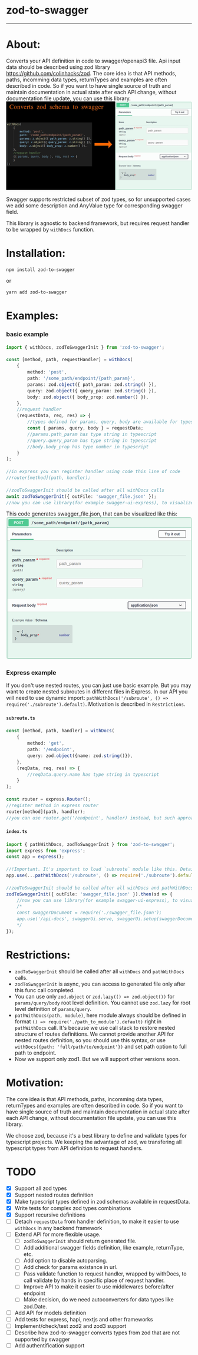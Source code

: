 # zod-to-swagger
___
# About:
Converts your API definition in code to swagger/openapi3 file. Api input data should be described using zod library https://github.com/colinhacks/zod. The core idea is that API methods, paths, incomming data types, returnTypes and examples are often described in code. So if you want to have single source of truth and maintain documentation in actual state after each API change, without documentation file update, you can use this library.
![Main example image](/examples/mainExample.jpg)


Swagger supports restricted subset of zod types, so for unsupported cases we add some description and AnyValue type for corresponding swagger field.

This library is agnostic to backend framework, but requires request handler to be wrapped by ```withDocs``` function.
# Installation:
```sh
npm install zod-to-swagger
```
or
```sh
yarn add zod-to-swagger
```

# Examples:
### basic example
```ts
import { withDocs, zodToSwaggerInit } from 'zod-to-swagger';

const [method, path, requestHandler] = withDocs(
    {
        method: 'post',
        path: '/some_path/endpoint/{path_param}',
        params: zod.object({ path_param: zod.string() }),
        query: zod.object({ query_param: zod.string() }),
        body: zod.object({ body_prop: zod.number() }),
    },
    //request handler
    (requestData, req, res) => {
        //types defined for params, query, body are available for typescript(same as in zod)
        const { params, query, body } = requestData;
        //params.path_param has type string in typescript
        //query.query_param has type string in typescript
        //body.body_prop has type number in typescript
    }
);

//in express you can register handler using code this line of code
//router[method](path, handler);

//zodToSwaggerInit should be called after all withDocs calls
await zodToSwaggerInit({ outFile: 'swagger_file.json' });
//now you can use library(for example swagger-ui-express), to visualize swagger_file.json
```
This code generates swagger_file.json, that can be visualized like this:
![Example 1 image](/examples/e1.jpg)

### Express example
If you don't use nested routes, you can just use basic example.
But you may want to create nested subroutes in different files in Express. In our API you will need to use dynamic import: ```pathWithDocs('/subroute', () => require('./subroute').default)```. Motivation is described in ```Restrictions```.

#### **`subroute.ts`**
```ts
const [method, path, handler] = withDocs(
    {
        method: 'get',
        path: '/endpoint',
        query: zod.object({name: zod.string()}),
    },
    (reqData, req, res) => {
        //reqData.query.name has type string in typescript
    }
);

const router = express.Router();
//register method in express router
router[method](path, handler);
//you can use router.get('/endpoint', handler) instead, but such approach will duplicate method and path definition
```

#### **`index.ts`**
```ts
import { pathWithDocs, zodToSwaggerInit } from 'zod-to-swagger';
import express from 'express';
const app = express();

//!Important. It's important to load `subroute` module like this. Details in `Restrictions` section.
app.use(...pathWithDocs('/subroute', () => require('./subroute').default));

//zodToSwaggerInit should be called after all withDocs and pathWithDocs calls
zodToSwaggerInit({ outFile: 'swagger_file.json' }).then(sd => {
    //now you can use library(for example swagger-ui-express), to visualize swagger_file.json
    /*
    const swaggerDocument = require('./swagger_file.json');
    app.use('/api-docs', swaggerUi.serve, swaggerUi.setup(swaggerDocument))
    */
});
```

# Restrictions:
- ```zodToSwaggerInit``` should be called after all ```withDocs``` and ```pathWithDocs``` calls.
- ```zodToSwaggerInit``` is async, you can access to generated file only after this func call completed.
- You can use only ```zod.object``` or ```zod.lazy(() => zod.object())``` for ```params/query/body``` root level definition. You cannot use ```zod.lazy``` for root level definition of ```params/query```.
- ```pathWithDocs(path, module)```, here module always should be defined in format ```() => require('./path_to_module').default)``` right in ```pathWithDocs``` call. It's because we use call stack to restore nested structure of routes definitions. We cannot provide another API for nested routes definition, so you should use this syntax, or use ```withDocs({path: 'full/path/to/endpoint'})``` and set path option to full path to endpoint.
- Now we support only zod1. But we will support other versions soon.

# Motivation:
The core idea is that API methods, paths, incomming data types, returnTypes and examples are often described in code. So if you want to have single source of truth and maintain documentation in actual state after each API change, without documentation file update, you can use this library.

We choose zod, because it's a best library to define and validate types for typescript projects. We keeping the advantage of zod, we transfering all typescript types from API definition to request handlers.

# TODO
- [X] Support all zod types
- [X] Support nested routes definition
- [X] Make typescript types defined in zod schemas available in requestData.
- [X] Write tests for complex zod types combinations
- [X] Support recursive definitions
- [ ] Detach ```requestData``` from handler definition, to make it easier to use ```withDocs``` in any backend framework
- [ ] Extend API for more flexible usage.
    - [ ] ```zodToSwaggerInit``` should return generated file.
    - [ ] Add additional swagger fields definition, like example, returnType, etc.
    - [ ] Add option to disable autoparsing.
    - [ ] Add check for params existance in url.
    - [ ] Pass validate function to request handler, wrapped by withDocs, to call validate by hands in specific place of request handler.
    - [ ] Improve API to make it easier to use middlewares before/after endpoint
    - [ ] Make decision, do we need autoconverters for data types like zod.Date.
- [ ] Add API for models definition
- [ ] Add tests for express, hapi, nextjs and other frameworks
- [ ] Implement/check/test zod2 and zod3 support
- [ ] Describe how zod-to-swagger converts types from zod that are not supported by swagger
- [ ] Add authentification support